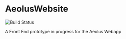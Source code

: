 # AeolusWebsite

![Build Status](https://jenkins.aeolus.se/buildStatus/icon?job=aeolus-website)

A Front End prototype in progress for the Aeolus Webapp
